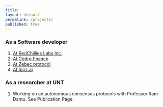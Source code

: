 ```yaml
---
title:
layout: default
permalink: /projects/
published: true
---
```


### As a Software developer

1. <a href="https://redchillies.org/">At RedChillies Labs,Inc </a>.
2. <a href="https://cedro.finance/">At Cedro.finance</a>
3. <a href="https://zebec.io/">At Zebec protocol</a>
4. <a href="https://ibriz.ai/">At Ibriz.ai </a>

### As a researcher at UNT

1. Working on an autonomous consensus protocols with Professor Ram Dantu. See Publication Page.